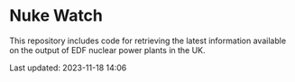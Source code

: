 # Nuke Watch

This repository includes code for retrieving the latest information available on the output of EDF nuclear power plants in the UK.

Last updated: 2023-11-18 14:06